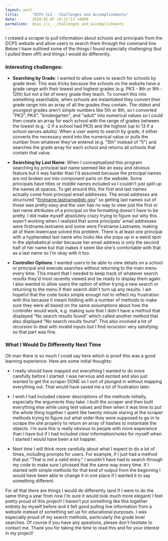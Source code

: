 ```yaml
---
layout: post
title:      "DCPS CLI - Challenges and Accomplishments"
date:       2018-05-07 14:27:11 +0000
permalink:  dcps_cli_-_challenges_and_accomplishments
---
```



I created a scraper to pull information about schools and principals from the DCPS website and allow users to search them through the command line.  Below I have outlined some of the things I found especially challenging (but I pulled them off!) and things I would do differently.


### Interesting challenges:

* **Searching by Grade**: I wanted to allow users to search for schools by grade level.  This was tricky because the schools on the website have a grade range with their lowest and highest grades (e.g. PK3 - 8th or 9th - 12th) but not a list of every grade they teach.  To convert this into something searchable, when schools are instantiated they  convert their grade range into an array of all the grades they contain. The oldest and youngest grades aren't simple numbers like 5th or 8th, so I converted "PK3", PK4", "kindergarten", and "adult" into numerical values so I could then create an array for each school with the range of grades between the lowest (e.g. -2 if a school had PK3) and the highest (up to 13 if a school serves adults).  When a user wants to search by grade, it either converts the necessary word into the numerical value or pulls the number from whatever they've entered (e.g. "5th" instead of "5") and searches the grade array for each school and returns all schools that contain that value.  


* **Searching by Last Name**: When I conceptualized this program searching by principal last name seemed like an easy and obvious feature but it was harder than I'd assumed because the principal names are not broken out into component parts on the website.  Some principals have titles or middle names included so I couldn't just split up the names at spaces.  To get around this, the first and last names actually come from principal email addresses.  The email addreses are structured "firstname.lastname@dc.gov" so getting last names out of those was pretty easy and the user has no way to view just the first or last name attributes of a principal so the formatting doesn't have to be pretty.  I did make myself absolutely crazy trying to figure out why this wasn't working when I realized that some principals' email addresses were firstname.lastname and some were Firstname.Lastname; making all of them lowercase solved this problem.  There is at least one principal with a hyphenated last name who looks like she pops up in a weird spot in the alphabetical order because her email address is only the second half of her name but that makes it seem like she's comfortable with that as a last name so I'm okay with it too.

* **Controller Options**: I wanted users to be able to view details on a school or principal and execute searches without returning to the main menu every time.  This meant that I needed to keep track of whatever search results they'd most recently viewed and be ready to display them again.  I also wanted to allow users the option of either trying a new search or returning to the menu if their search didn't turn up any results. I am hopeful that the code looks simple enough not to reflect my  frustration with this because it meant fiddling with a number of methods to make sure they were all based on the same assumptions about how the controller would work, e.g. making sure that I didn't have a method that displayed "No search results found" which called another method that also displayed "No search results found".  This also involved a lot of recursion to deal with invalid inputs but I find recursion very satisfying so that part was fine.

### What I Would Do Differently Next Time

Oh man there is so much I could say here which is proof this was a good learning experience.  Here are some initial thoughts:

* I really should have mapped out everything I wanted to do more carefully before I started.  I was nervous and excited and also just wanted to get the scraper DONE so I sort of plunged in without mapping everything out.  That would have saved me a lot of frustration later.

* I wish I had included clearer descriptions of the methods initially, especially the arguments they take.  I built the scraper and then built everything else while using test values and then when it was time to put the whole thing together I spent like twenty minute staring at the scraper methods trying to figure out what order they were supposed to go in to scrape the site properly to return an array of hashes to instantiate the objects.  I'm sure this is really obvious to people with more experience than I have but if I had included clear information/notes for myself when I started I would have been a lot happier.

* Next time I will think more carefully about what I expect to do a lot of times, including prompts for users.  For example, if I just had a method that put "That is not a valid entry." I wouldn't have had to search through my code to make sure I phrased that the same way every time.  If I started with simple methods for that kind of output from the beginning I would have been able to change it in one place if I wanted it to say something different.

For all that there are things I would do differently (and if I were to do the same thing a year from now I'm sure it would look much more elegant) I feel pretty proud of this project!  I haven't put something like this together entirely by myself before and it felt good pulling live information from a website instead of something set up for educational purposes.  I was especially proud of my search methods, particularly the grade level searches.  Of course if you have any questions, please don't hesitate to contact me.  Thank you for taking the time to read this and for your interest in my project!



